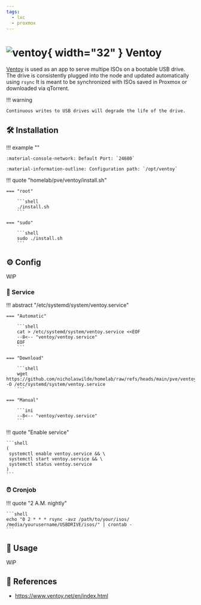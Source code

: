 ```yaml
---
tags:
  - lxc
  - proxmox
---
```

# ![ventoy](https://a.fsdn.com/allura/p/ventoy/icon?83b3cf3559dee8e8a1302821225c2e6076b1e2fded2a1ddc8c229a99eb9efd5a?&w=90){ width="32" } Ventoy

[Ventoy][1] is used as an app to serve multipe ISOs on a bootable USB drive.
The drive is consistently plugged into the node and updated automatically using `rsync`
It is meant to be synchronized with ISOs saved in Proxmox or downloaded via qTorrent.

!!! warning

    Continuous writes to USB drives will degrade the life of the drive.

## :hammer_and_wrench: Installation

!!! example ""

    :material-console-network: Default Port: `24680`

    :material-information-outline: Configuration path: `/opt/ventoy`    

!!! quote "homelab/pve/ventoy/install.sh"

    === "root"

        ```shell
        ./install.sh
        ```

    === "sudo"

        ```shell
        sudo ./install.sh
        ```

## :gear: Config

WIP

### :handshake: Service

!!! abstract "/etc/systemd/system/ventoy.service"

    === "Automatic"

        ```shell
        cat > /etc/systemd/system/ventoy.service <<EOF
        --8<-- "ventoy/ventoy.service"
        EOF
        ```

    === "Download"

        ```shell
        wget https://github.com/nicholaswilde/homelab/raw/refs/heads/main/pve/ventoy/ventoy.service -O /etc/systemd/system/ventoy.service
        ```
        
    === "Manual"

        ```ini
        --8<-- "ventoy/ventoy.service"
        ```
    
!!! quote "Enable service"

    ```shell
    (
     systemctl enable ventoy.service && \
     systemctl start ventoy.service && \
     systemctl status ventoy.service
    ) 
    ```

### :alarm_clock: Cronjob

!!! quote "2 A.M. nightly"

    ```shell
    echo "0 2 * * * rsync -avz /path/to/your/isos/ /media/yourusername/USBDRIVE/isos/" | crontab -
    ```

## :pencil: Usage

WIP

## :link: References

- <https://www.ventoy.net/en/index.html>

[1]: <https://www.ventoy.net/en/index.html>
